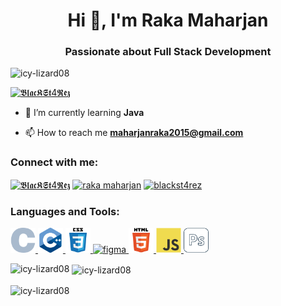 <h1 align="center">Hi 👋, I'm Raka Maharjan</h1>
<h3 align="center">Passionate about Full Stack Development</h3>

<p align="left"> <img src="https://komarev.com/ghpvc/?username=icy-lizard08&label=Profile%20views&color=0e75b6&style=flat" alt="icy-lizard08" /> </p>

<p align="left"> <a href="https://twitter.com/𝕭𝖑𝖆𝖈𝕶𝕾𝖙4𝕽𝖊𝖟" target="blank"><img src="https://img.shields.io/twitter/follow/𝕭𝖑𝖆𝖈𝕶𝕾𝖙4𝕽𝖊𝖟?logo=twitter&style=for-the-badge" alt="𝕭𝖑𝖆𝖈𝕶𝕾𝖙4𝕽𝖊𝖟" /></a> </p>

- 🌱 I’m currently learning **Java**

- 📫 How to reach me **maharjanraka2015@gmail.com**

<h3 align="left">Connect with me:</h3>
<p align="left">
<a href="https://twitter.com/𝕭𝖑𝖆𝖈𝕶𝕾𝖙4𝕽𝖊𝖟" target="blank"><img align="center" src="https://raw.githubusercontent.com/rahuldkjain/github-profile-readme-generator/master/src/images/icons/Social/twitter.svg" alt="𝕭𝖑𝖆𝖈𝕶𝕾𝖙4𝕽𝖊𝖟" height="30" width="40" /></a>
<a href="https://fb.com/raka maharjan" target="blank"><img align="center" src="https://raw.githubusercontent.com/rahuldkjain/github-profile-readme-generator/master/src/images/icons/Social/facebook.svg" alt="raka maharjan" height="30" width="40" /></a>
<a href="https://instagram.com/blackst4rez" target="blank"><img align="center" src="https://raw.githubusercontent.com/rahuldkjain/github-profile-readme-generator/master/src/images/icons/Social/instagram.svg" alt="blackst4rez" height="30" width="40" /></a>
</p>

<h3 align="left">Languages and Tools:</h3>
<p align="left"> <a href="https://www.cprogramming.com/" target="_blank" rel="noreferrer"> <img src="https://raw.githubusercontent.com/devicons/devicon/master/icons/c/c-original.svg" alt="c" width="40" height="40"/> </a> <a href="https://www.w3schools.com/cpp/" target="_blank" rel="noreferrer"> <img src="https://raw.githubusercontent.com/devicons/devicon/master/icons/cplusplus/cplusplus-original.svg" alt="cplusplus" width="40" height="40"/> </a> <a href="https://www.w3schools.com/css/" target="_blank" rel="noreferrer"> <img src="https://raw.githubusercontent.com/devicons/devicon/master/icons/css3/css3-original-wordmark.svg" alt="css3" width="40" height="40"/> </a> <a href="https://www.figma.com/" target="_blank" rel="noreferrer"> <img src="https://www.vectorlogo.zone/logos/figma/figma-icon.svg" alt="figma" width="40" height="40"/> </a> <a href="https://www.w3.org/html/" target="_blank" rel="noreferrer"> <img src="https://raw.githubusercontent.com/devicons/devicon/master/icons/html5/html5-original-wordmark.svg" alt="html5" width="40" height="40"/> </a> <a href="https://developer.mozilla.org/en-US/docs/Web/JavaScript" target="_blank" rel="noreferrer"> <img src="https://raw.githubusercontent.com/devicons/devicon/master/icons/javascript/javascript-original.svg" alt="javascript" width="40" height="40"/> </a> <a href="https://www.photoshop.com/en" target="_blank" rel="noreferrer"> <img src="https://raw.githubusercontent.com/devicons/devicon/master/icons/photoshop/photoshop-line.svg" alt="photoshop" width="40" height="40"/> </a> </p>

<p><img align="left" src="https://github-readme-stats.vercel.app/api/top-langs?username=icy-lizard08&show_icons=true&locale=en&layout=compact" alt="icy-lizard08" /></p>

<p>&nbsp;<img align="center" src="https://github-readme-stats.vercel.app/api?username=icy-lizard08&show_icons=true&locale=en" alt="icy-lizard08" /></p>

<p><img align="center" src="https://github-readme-streak-stats.herokuapp.com/?user=icy-lizard08&" alt="icy-lizard08" /></p>

